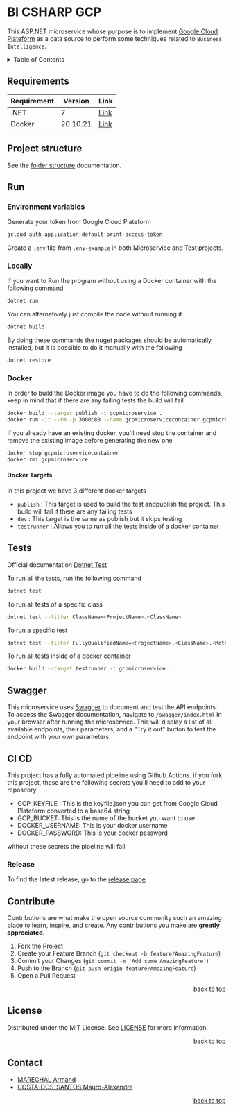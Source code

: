 <span name="readme-top"></span>

# BI CSHARP GCP

This ASP.NET microservice whose purpose is to implement [Google Cloud Plateform](https://console.cloud.google.com/getting-started?hl=fr&pli=1) as a data source to perform some techniques related to `Business Intelligence`.

<details>
  <summary>Table of Contents</summary>
  <ol>
    <li><a href="#docker">Docker</a></li>
    <li><a href="#tests">Tests</a></li>
    <li><a href="#contribute">Contribute</a></li>
    <li><a href="#license">License</a></li>
    <li><a href="#contact">Contact</a></li>
  </ol>
</details>

## Requirements

| Requirement     | Version  | Link                                                                                                                                                               |
|-----------------|----------|--------------------------------------------------------------------------------------------------------------------------------------------------------------------|
| .NET            | 7        | [Link](https://dotnet.microsoft.com/en-us/download/dotnet/thank-you/sdk-7.0.101-windows-x64-installer)                                                             |
| Docker          | 20.10.21 | [Link](https://docs.docker.com/engine/install/)                                                                                                                    |

## Project structure

See the [folder structure](doc/folder_structure.md) documentation.

## Run

### Environment variables

Generate your token from Google Cloud Plateform

```sh
gcloud auth application-default print-access-token
```

Create a `.env` file from `.env-example` in both Microservice and Test projects.

### Locally


If you want to Run the program without using a Docker container with the following command

```sh
dotnet run
```

You can alternatively just compile the code without running it

```sh
dotnet build
```

By doing these commands the nuget packages should be automatically installed, but it is possible to do it manually with the following

```sh
dotnet restore
```

### Docker

In order to build the Docker image you have to do the following commands, keep in mind that if there are any failing tests the build will fail
```sh
docker build --target publish -t gcpmicroservice .
docker run -it --rm -p 3000:80 --name gcpmicroservicecontainer gcpmicroservice
```

If you already have an existing docker, you'll need stop the container and remove the existing image before generating the new one

```sh
docker stop gcpmicroservicecontainer
docker rmi gcpmicroservice
```
#### Docker Targets

In this project we have 3 different docker targets

- `publish` : This target is used to build the test andpublish the project. This build will fail if there are any failing tests
- `dev` : This target is the same as publish but it skips testing
- `testrunner` : Allows you to run all the tests inside of a docker container

## Tests

Official documentation [Dotnet Test](https://learn.microsoft.com/en-us/dotnet/core/tools/dotnet-test)

To run all the tests, run the following command

```sh
dotnet test
```

To run all tests of a specific class

```sh
dotnet test --filter ClassName=<ProjectName>.<ClassName>
```

To run a specific test

```sh
dotnet test --filter FullyQualifiedName=<ProjectName>.<ClassName>.<MethodName>
```

To run all tests inside of a docker container

```sh
docker build --target testrunner -t gcpmicroservice .
```

## Swagger

This microservice uses [Swagger](https://learn.microsoft.com/en-us/aspnet/core/tutorials/getting-started-with-swashbuckle?view=aspnetcore-7.0&tabs=visual-studio) to document and test the API endpoints. To access the Swagger documentation, navigate to `/swagger/index.html` in your browser after running the microservice. This will display a list of all available endpoints, their parameters, and a "Try it out" button to test the endpoint with your own parameters.

## CI CD

This project has a fully automated pipeline using Github Actions.
if you fork this project, these are the following secrets you'll need to add to your repository
- GCP_KEYFILE : This is the keyfile.json you can get from Google Cloud Plateform converted to a base64 string
- GCP_BUCKET: This is the name of the bucket you want to use
- DOCKER_USERNAME: This is your docker username
- DOCKER_PASSWORD: This is your docker password

without these secrets the pipeline will fail

### Release

To find the latest release, go to the [release page](https://hub.docker.com/repository/docker/maurowastaken/gcpmicroservice/general)

## Contribute

Contributions are what make the open source community such an amazing place to learn, inspire, and create. Any contributions you make are **greatly appreciated**.

1. Fork the Project
2. Create your Feature Branch (`git checkout -b feature/AmazingFeature`)
3. Commit your Changes (`git commit -m 'Add some AmazingFeature'`)
4. Push to the Branch (`git push origin feature/AmazingFeature`)
5. Open a Pull Request

<p align="right"><a href="#readme-top">back to top</a></p>

## License

Distributed under the MIT License. See [LICENSE](https://github.com/CPNV-ES-BI/BI_CSHARP_GCP/blob/develop/LICENSE) for more information.

<p align="right"><a href="#readme-top">back to top</a></p>

## Contact

- [MARECHAL Armand](https://github.com/Penfu)
- [COSTA-DOS-SANTOS Mauro-Alexandre](https://github.com/MauroWasTaken)

<p align="right"><a href="#readme-top">back to top</a></p>
